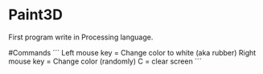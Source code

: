 # Paint3D
First program write in Processing language. 

#Commands
´´´
Left mouse key = Change color to white (aka rubber)
Right mouse key = Change color (randomly)
C = clear screen
´´´
